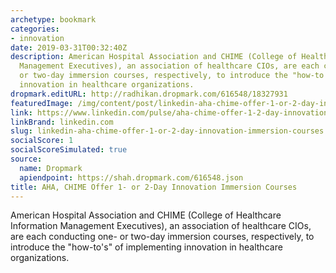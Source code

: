 ```yaml
---
archetype: bookmark
categories:
- innovation
date: 2019-03-31T00:32:40Z
description: American Hospital Association and CHIME (College of Healthcare Information
  Management Executives), an association of healthcare CIOs, are each conducting one-
  or two-day immersion courses, respectively, to introduce the "how-to's" of implementing
  innovation in healthcare organizations.
dropmark.editURL: http://radhikan.dropmark.com/616548/18327931
featuredImage: /img/content/post/linkedin-aha-chime-offer-1-or-2-day-innovation-immersion-courses
link: https://www.linkedin.com/pulse/aha-chime-offer-1-2-day-innovation-immersion-courses-mike-squires/
linkBrand: linkedin.com
slug: linkedin-aha-chime-offer-1-or-2-day-innovation-immersion-courses
socialScore: 1
socialScoreSimulated: true
source:
  name: Dropmark
  apiendpoint: https://shah.dropmark.com/616548.json
title: AHA, CHIME Offer 1- or 2-Day Innovation Immersion Courses
---
```

American Hospital Association and CHIME (College of Healthcare Information Management Executives), an association of healthcare CIOs, are each conducting one- or two-day immersion courses, respectively, to introduce the "how-to's" of implementing innovation in healthcare organizations. 